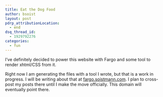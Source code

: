 ```yaml
---
title: Eat the Dog Food
author: bsoist
layout: post
pdrp_attributionLocation:
  - end
dsq_thread_id:
  - 1929792276
categories:
  - fun
---
```

I&#8217;ve definitely decided to power this website with Fargo and some tool to render xhtml/CSS from it.

Right now I am generating the files with a tool I wrote, but that is a work in progress. I will be writing about that at [fargo.soistmann.com][1]. I plan to cross-post my posts there until I make the move officially. This domain will eventually point there.

 [1]: http://fargo.soistmann.com
